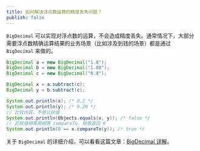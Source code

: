 ```yaml
---
title: 如何解决浮点数运算的精度丢失问题？
publish: false
---
```





`BigDecimal` 可以实现对浮点数的运算，不会造成精度丢失。通常情况下，大部分需要浮点数精确运算结果的业务场景（比如涉及到钱的场景）都是通过 `BigDecimal` 来做的。

```java
BigDecimal a = new BigDecimal("1.0");
BigDecimal b = new BigDecimal("1.00");
BigDecimal c = new BigDecimal("0.8");

BigDecimal x = a.subtract(c);
BigDecimal y = b.subtract(c);

System.out.println(x); /* 0.2 */
System.out.println(y); /* 0.20 */
// 比较内容，不是比较值
System.out.println(Objects.equals(x, y)); /* false */
// 比较值相等用相等 compareTo，相等返回 0
System.out.println(0 == x.compareTo(y)); /* true */
```

关于 `BigDecimal` 的详细介绍，可以看看这篇文章：[BigDecimal 详解](https://javaguide.cn/java/basis/bigdecimal.html)。
